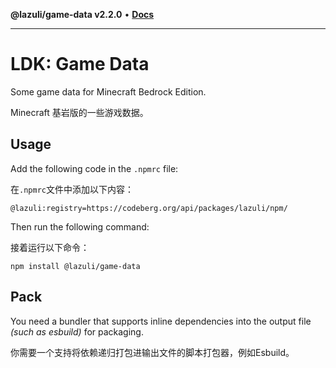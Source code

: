 **@lazuli/game-data v2.2.0** • [**Docs**](globals.md)

***

# LDK: Game Data
Some game data for Minecraft Bedrock Edition.

Minecraft 基岩版的一些游戏数据。

## Usage
Add the following code in the `.npmrc` file:

在`.npmrc`文件中添加以下内容：

~~~
@lazuli:registry=https://codeberg.org/api/packages/lazuli/npm/
~~~

Then run the following command:

接着运行以下命令：

~~~
npm install @lazuli/game-data
~~~

## Pack
You need a bundler that supports inline dependencies into the output file *(such as esbuild)* for packaging.

你需要一个支持将依赖递归打包进输出文件的脚本打包器，例如Esbuild。
